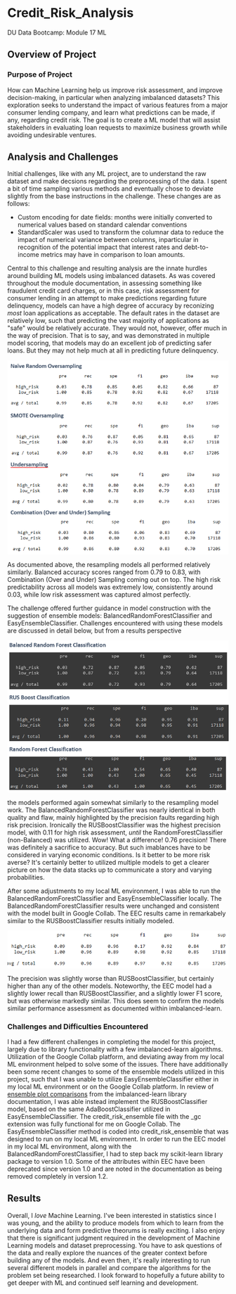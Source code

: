 # Credit_Risk_Analysis
DU Data Bootcamp: Module 17 ML

## Overview of Project

### Purpose of Project
How can Machine Learning help us improve risk assessment, and improve decision-making, in particular when analyzing imbalanced datasets? This exploration seeks to understand the impact of various features from a major consumer lending company, and learn what predictions can be made, if any, regarding credit risk. The goal is to create a ML model that will assist stakeholders in evaluating loan requests to maximize business growth while avoiding undesirable ventures.

## Analysis and Challenges
Initial challenges, like with any ML project, are to understand the raw dataset and make decsions regarding the preprocessing of the data. I spent a bit of time sampling various methods and eventually chose to deviate slightly from the base instructions in the challenge. These changes are as follows:
* Custom encoding for date fields: months were initially converted to numerical values based on standard calendar conventions
* StandardScaler was used to transform the columnar data to reduce the impact of numerical variance between columns, inparticular in recognition of the potential impact that interest rates and debt-to-income metrics may have in comparison to loan amounts.

Central to this challenge and resulting analysis are the innate hurdles around building ML models using imbalanced datasets. As was covered throughout the module documentation, in assessing something like fraudulent credit card charges, or in this case, risk assessment for consumer lending in an attempt to make predictions regarding future delinquency, models can have a high degree of accuracy by reconizing <i>most</i> loan applications as acceptable. The default rates in the dataset are relatively low, such that predicting the vast majority of applications as "safe" would be relatively accurate. They would not, however, offer much in the way of precision. That is to say, and was demonstrated in multiple model scoring, that models may do an excellent job of predicting safer loans. But they may not help much at all in predicting future delinquency.

<div><p>
<img src="https://github.com/cb19weber/Credit_Risk_Analysis/blob/main/images/resampling_models.png" align="center">
</p></div>

As documented above, the resampling models all performed relatively similarly. Balanced accuracy scores ranged from 0.79 to 0.83, with Combination (Over and Under) Sampling coming out on top. The high risk predictability across all models was extremely low, consistently around 0.03, while low risk assessment was captured almost perfectly.

The challenge offered further guidance in model construction with the suggestion of ensemble models: BalancedRandomForestClassifier and EasyEnsembleClassifier. Challenges encountered with using these models are discussed in detail below, but from a results perspective 
<div><p>
<img src="https://github.com/cb19weber/Credit_Risk_Analysis/blob/main/images/ensemble_models.png" align="center">
</p></div>
the models performed again somewhat similarly to the resampling model work. The BalancedRandomForestClassifier was nearly identical in both quality and flaw, mainly highlighted by the precision faults regarding high risk precision. Ironically the RUSBoostClassifier was the highest precision model, with 0.11 for high risk assessment, <i>until</i> the RandomForestClassifier (non-Balanced) was utilized. Wow! What a difference! 0.76 precision! There was definitely a sacrifice to accuracy. But such imablances have to be considered in varying economic conditions. Is it better to be more risk averse? It's certainly better to utilized multiple models to get a clearer picture on how the data stacks up to communicate a story and varying probabilities.

<p>After some adjustments to my local ML environment, I was able to run the BalancedRandomForestClassifier and EasyEnsembleClassifier locally. The BalancedRandomForestClassifier results were unchanged and consistent with the model built in Google Collab. The EEC results came in remarkabely similar to the RUSBoostClassifier results initially modeled.</p><img src="https://github.com/cb19weber/Credit_Risk_Analysis/blob/main/images/eec_model.png" align="center"><p>The precision was slightly worse than RUSBoostClassifier, but certainly higher than any of the other models. Noteworthy, the EEC model had a slightly lower recall than RUSBoostClassifier, and a slightly lower F1 score, but was otherwise markedly similar. This does seem to confirm the models similar performance assessment as documented within imbalanced-learn.</p>

### Challenges and Difficulties Encountered
I had a few different challenges in completing the model for this project, largely due to library functionality with a few imbalanced-learn algorithms. Utilization of the Google Collab platform, and deviating away from my local ML environment helped to solve some of the issues. There have additionally been some recent changes to some of the ensemble models utilized in this project, such that I was unable to utilize EasyEnsembleClassifier either in my local ML environment or on the Google Collab platform. In review of <a href="https://imbalanced-learn.org/stable/auto_examples/ensemble/plot_comparison_ensemble_classifier.html#sphx-glr-auto-examples-ensemble-plot-comparison-ensemble-classifier-py">ensemble plot comparisons</a> from the imbalanced-learn library documentation, I was able instead implement the RUSBoostClassifier model, based on the same AdaBoostClassifier utilized in EasyEnsembleClassifier. The credit_risk_ensemble file with the _gc extension was fully functional for me on Google Collab. The EasyEnsembleClassifier method is coded into credit_risk_ensemble that was designed to run on my local ML environment. In order to run the EEC model in my local ML environment, along with the BalancedRandomForestClassifier, I had to step back my scikit-learn library package to version 1.0. Some of the attributes within EEC have been deprecated since version 1.0 and are noted in the documentation as being removed completely in version 1.2.

## Results
Overall, I <i>love</i> Machine Learning. I've been interested in statistics since I was young, and the ability to produce models from which to learn from the underlying data and form predictive theorums is really exciting. I also enjoy that there is significant judgment required in the development of Machine Learning models and dataset preprocessing. You have to ask questions of the data and really explore the nuances of the greater context before building any of the models. And even then, it's really interesting to run several different models in parallel and compare the algorithms for the problem set being researched. I look forward to hopefully a future ability to get deeper with ML and continued self learning and development.